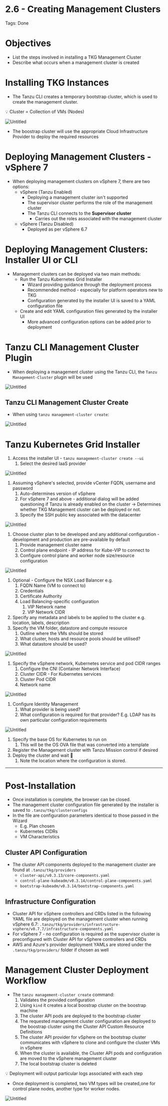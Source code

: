# 2.6 - Creating Management Clusters

Tags: Done

# Objectives

- List the steps involved in installing a TKG Management Cluster
- Describe what occurs when a management cluster is created

# Installing TKG Instances

- The Tanzu CLI creates a temporary bootstrap cluster, which is used to create the management cluster.

<aside>
💡 Cluster = Collection of VMs (Nodes)

</aside>

![Untitled](2%206%20-%20Creating%20Management%20Clusters%208c073206e0314500937887bc703b61dd/Untitled.png)

- The boostrap cluster will use the appropriate Cloud Infrastructure Provider to deploy the required resources

# Deploying Management Clusters - vSphere 7

- When deploying management clusters on vSphere 7, there are two options:
    - vSphere (Tanzu Enabled)
        - Deploying a management cluster isn't supported
        - The supervisor cluster performs the role of the management cluster
        - The Tanzu CLI connects to the **Supervisor cluster**
            - Carries out the roles associated with the management cluster
    - vSphere (Tanzu Disabled)
        - Deployed as per vSphere 6.7

# Deploying Management Clusters: Installer UI or CLI

- Management clusters can be deployed via two main methods:
    - Run the Tanzu Kubernetes Grid Installer
        - Wizard providing guidance through the deployment process
        - Recommended method - especially for platform operators new to TKG
        - Configuration generated by the installer UI is saved to a YAML configuration file
    - Create and edit YAML configuration files generated by the installer UI
        - More advanced configuration options can be added prior to deployment

# Tanzu CLI Management Cluster Plugin

- When deploying a management cluster using the Tanzu CLI, the `Tanzu Management-Cluster` plugin will be used

![Untitled](2%206%20-%20Creating%20Management%20Clusters%208c073206e0314500937887bc703b61dd/Untitled%201.png)

## Tanzu CLI Management Cluster Create

- When using `tanzu management-cluster create`:

![Untitled](2%206%20-%20Creating%20Management%20Clusters%208c073206e0314500937887bc703b61dd/Untitled%202.png)

# Tanzu Kubernetes Grid Installer

1. Access the installer UI - `tanzu management-cluster create --ui`
    1.  Select the desired IaaS provider

![Untitled](2%206%20-%20Creating%20Management%20Clusters%208c073206e0314500937887bc703b61dd/Untitled%203.png)

1. Assuming vSphere's selected, provide vCenter FQDN, username and password
    1. Auto-determines version of vSphere
    2. For vSphere 7 and above - additional dialog will be added questioning if Tanzu is already enabled on the cluster → Determines whether TKG Management cluster can be deployed or not.
    3. Specify the SSH public key associated with the datacenter

![Untitled](2%206%20-%20Creating%20Management%20Clusters%208c073206e0314500937887bc703b61dd/Untitled%204.png)

1. Choose cluster plan to be developed and any additional configuration - development and production are pre-available by default
    1. Provide management cluster name
    2. Control plane endpoint - IP address for Kube-VIP to connect to
    3. Configure control plane and worker node size/resource configuration

![Untitled](2%206%20-%20Creating%20Management%20Clusters%208c073206e0314500937887bc703b61dd/Untitled%205.png)

1. Optional - Configure the NSX Load Balancer e.g.
    1. FQDN Name (VM to connect to)
    2. Credentials
    3. Certificate Authority
    4. Load Balancing-specific configuration
        1. VIP Network name
        2. VIP Network CIDR
2. Specify any metadata and labels to be applied to the cluster e.g. location, labels, description
3. Specify the VM folder, datastore and compute resource
    1. Outline where the VMs should be stored
    2. What cluster, hosts and resource pools should be utilised?
    3. What datastore should be used?

![Untitled](2%206%20-%20Creating%20Management%20Clusters%208c073206e0314500937887bc703b61dd/Untitled%206.png)

1. Specify the vSphere network, Kubernetes service and pod CIDR ranges
    1. Configure the CNI (Container Network Interface)
    2. Cluster CIDR - For Kubernetes services
    3. Cluster Pod CIDR
    4. Network name

![Untitled](2%206%20-%20Creating%20Management%20Clusters%208c073206e0314500937887bc703b61dd/Untitled%207.png)

1. Configure Identity Management
    1. What provider is being used?
    2. What configuration is required for that provider? E.g. LDAP has its own particular configuration requirements

![Untitled](2%206%20-%20Creating%20Management%20Clusters%208c073206e0314500937887bc703b61dd/Untitled%208.png)

1. Specify the base OS for Kubernetes to run on
    1. This will be the OS OVA file that was converted into a template
2. Register the Management cluster with Tanzu Mission control if desired
3. Deploy the cluster and wait 🙂
    1. Note the location where the configuration is stored.

---

# Post-Installation

- Once installation is complete, the browser can be closed.
- The management cluster configuration file generated by the installer is saved to `.tanzu/tkg/clusterconfigs`
- In the file are configuration parameters identical to those passed in the Wizard
    - E.g. Plan chosen
    - Kubernetes CIDRs
    - VM Characteristics

## Cluster API Configuration

- The cluster API components deployed to the management cluster are found at `.tanzu/tkg/providers`
    - `cluster-api/v0.3.13/core-components.yaml`
    - `control-plane-kubeadm/v0.3.14/control-plane-components.yaml`
    - `bootstrap-kubeadm/v0.3.14/bootstrap-components.yaml`

## Infrastructure Configuration

- Cluster API for vSphere controllers and CRDs listed in the following YAML file are deployed on the management cluster when running vSphere 6.7:
`.tanzu/tkg/providers/infrastructure-vsphere/v0.7.7/infrastructure-components.yaml`
- For vSphere 7 - no configuration is required as the supervisor cluster is preconfigured with Cluster API for vSphere controllers and CRDs
- AWS and Azure's provider deployment YAMLs are stored under the `.tanzu/tkg/providers/` folder if chosen as well

# Management Cluster Deployment Workflow

- The `tanzu management-cluster create` command:
    1. Validates the provided configuration
    2. Using `kind` it creates a local boostrap cluster on the boostrap machine
    3. The cluster API pods are deployed to the bootstrap cluster
    4. The requested management cluster configuration are deployed to the boostrap cluster using the Cluster API Custom Resource Definitions
    5. The cluster API provider for vSphere on the bootstrap cluster communicates with vSphere to clone and configure the cluster VMs in vSphere
    6. When the cluster is available, the Cluster API pods and configuration are moved to the vSphere management cluster
    7. The local bootstrap cluster is deleted

<aside>
💡 Deployment will output particular logs associated with each step

</aside>

- Once deployment is completed, two VM types will be created,one for control plane nodes, another type for worker nodes.

![Untitled](2%206%20-%20Creating%20Management%20Clusters%208c073206e0314500937887bc703b61dd/Untitled%209.png)